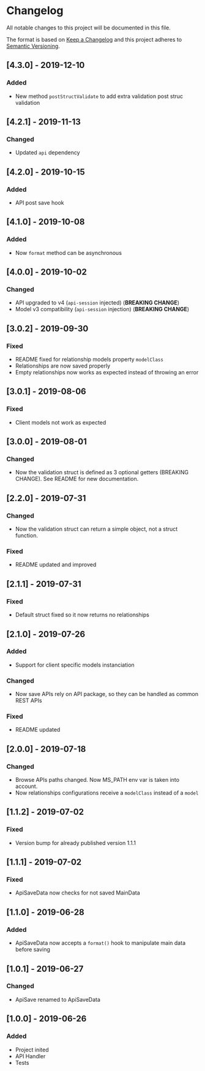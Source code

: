 # Changelog

All notable changes to this project will be documented in this file.

The format is based on [Keep a Changelog](http://keepachangelog.com/en/1.0.0/)
and this project adheres to [Semantic Versioning](http://semver.org/spec/v2.0.0.html).

## [4.3.0] - 2019-12-10
### Added
- New method `postStructValidate` to add extra validation post struc validation

## [4.2.1] - 2019-11-13
### Changed
- Updated `api` dependency

## [4.2.0] - 2019-10-15
### Added
- API post save hook

## [4.1.0] - 2019-10-08
### Added
- Now `format` method can be asynchronous

## [4.0.0] - 2019-10-02
### Changed
- API upgraded to v4 (`api-session` injected) (**BREAKING CHANGE**)
- Model v3 compatibility (`api-session` injection) (**BREAKING CHANGE**)

## [3.0.2] - 2019-09-30
### Fixed
- README fixed for relationship models property `modelClass`
- Relationships are now saved properly
- Empty relationships now works as expected instead of throwing an error

## [3.0.1] - 2019-08-06
### Fixed
- Client models not work as expected

## [3.0.0] - 2019-08-01
### Changed
- Now the validation struct is defined as 3 optional getters (BREAKING CHANGE). See README for new documentation.

## [2.2.0] - 2019-07-31
### Changed
- Now the validation struct can return a simple object, not a struct function.

### Fixed
- README updated and improved

## [2.1.1] - 2019-07-31
### Fixed
- Default struct fixed so it now returns no relationships

## [2.1.0] - 2019-07-26
### Added
- Support for client specific models instanciation

### Changed
- Now save APIs rely on API package, so they can be handled as common REST APIs

### Fixed
- README updated

## [2.0.0] - 2019-07-18
### Changed
- Browse APIs paths changed. Now MS_PATH env var is taken into account.
- Now relationships configurations receive a `modelClass` instead of a `model`

## [1.1.2] - 2019-07-02
### Fixed
- Version bump for already published version 1.1.1

## [1.1.1] - 2019-07-02
### Fixed
- ApiSaveData now checks for not saved MainData

## [1.1.0] - 2019-06-28
### Added
- ApiSaveData now accepts a `format()` hook to manipulate main data before saving

## [1.0.1] - 2019-06-27
### Changed
- ApiSave renamed to ApiSaveData

## [1.0.0] - 2019-06-26
### Added
- Project inited
- API Handler
- Tests
